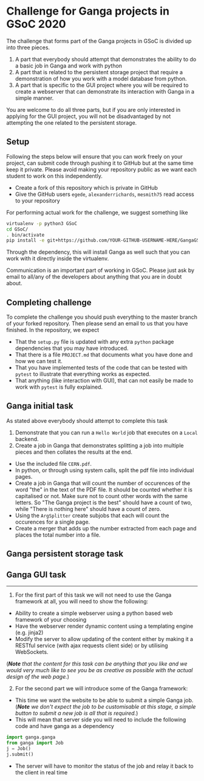 # Challenge for Ganga projects in GSoC 2020

The challenge that forms part of the Ganga projects in GSoC is divided up into three pieces.

1) A part that everybody should attempt that demonstrates the ability to do a basic job in Ganga and work with python
2) A part that is related to the persistent storage project that require a demonstration of how you work with a model database from python.
3) A part that is specific to the GUI project where you will be required to create a webserver that can demonstrate its interaction with Ganga in a simple manner.

You are welcome to do all three parts, but if you are only interested in applying for the GUI project, you will not be disadvantaged by not attempting the one related to the persistent storage.

## Setup
Following the steps below will ensure that you can work freely on your project, can submit code through pushing it to GitHub but at the same time keep it private. Please avoid making your repository public as we want each student to work on this independently.

- Create a fork of this repository which is private in GitHub
- Give the GitHub users `egede`, `alexanderrichards`, `mesmith75` read access to your repository

For performing actual work for the challenge, we suggest something like

```bash
virtualenv -p python3 GSoC
cd GSoC/
. bin/activate
pip install -e git+https://github.com/YOUR-GITHUB-USERNAME-HERE/GangaGSoC2020#egg=gangagsoc
```

Through the dependency, this will install Ganga as well such that you can work with it directly inside the virtualenv.

Communication is an important part of working in GSoC. Please just ask by email to all/any of the developers about anything that you are in doubt about. 

## Completing challenge

To complete the challenge you should push everything to the master branch of your forked repository. Then please send an email to us that you have finished. In the repository, we expect
- That the `setup.py` file is updated with any extra `python` package dependencies that you may have introduced.
- That there is a file `PROJECT.md` that documents what you have done and how we can test it.
- That you have implemented tests of the code that can be tested with `pytest` to illustrate that everything works as expected.
- That anything (like interaction with GUI), that can not easily be made to work with `pytest` is fully explained.

## Ganga initial task

As stated above everybody should attempt to complete this task

1) Demonstrate that you can run a `Hello World` job that executes on a `Local` backend.
2) Create a job in Ganga that demonstrates splitting a job into multiple pieces and then collates the results at the end.
  - Use the included file `CERN.pdf`.
  - In python, or through using system calls, split the pdf file into individual pages. 
  - Create a job in Ganga that will count the number of occurences of the word "the" in the text of the PDF file. It should be counted whether it is capitalised or not. Make sure not to count other words with the same letters. So "The Ganga project is the best" should have a count of two, while "There is nothing here" should have a count of zero.
  - Using the `ArgSplitter` create subjobs that each will count the occurences for a single page.
  - Create a merger that adds up the number extracted from each page and places the total number into a file.

## Ganga persistent storage task



## Ganga GUI task
---

1) For the first part of this task we will not need to use the Ganga framework at all, you will need to show the following:

 - Ability to create a simple webserver using a python based web framework of your choosing
 - Have the webserver render dynamic content using a templating engine (e.g. jinja2)
 - Modify the server to allow updating of the content either by making it a RESTful service (with ajax requests client side) or by utilising WebSockets.


(*__Note__ that the content for this task can be anything that you like and we would very much like to see you be as creative as possible with the actual design of the web page.*)

2) For the second part we will introduce some of the Ganga framework:

 - This time we want the website to be able to submit a simple Ganga job.
   (*__Note__ we don't expect the job to be customisable at this stage, a simple button to submit a new job is all that is required.*)
 - This will mean that server side you will need to include the following code and have ganga as a dependency
 ```python
import ganga.ganga
from ganga import Job
j = Job()
j.submit()
```
 - The server will have to monitor the status of the job and relay it back to the client in real time
